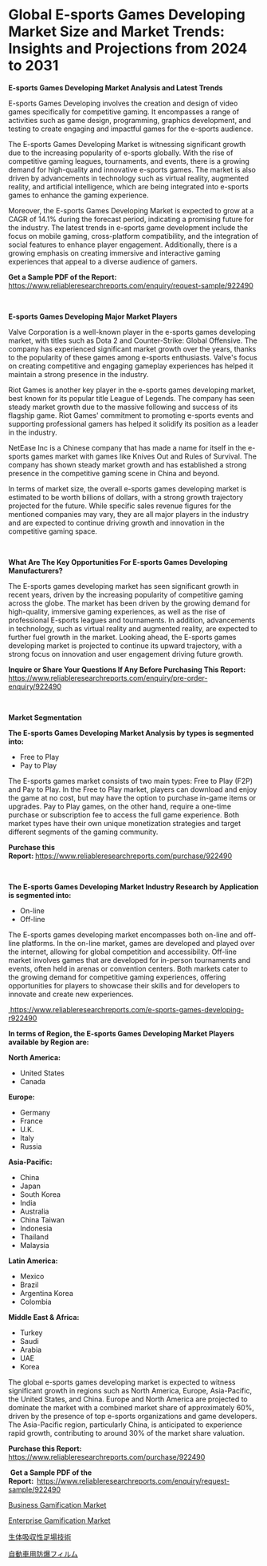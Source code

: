 <p><h1>Global E-sports Games Developing Market Size and Market Trends: Insights and Projections from 2024 to 2031</h1></p><p><strong>E-sports Games Developing Market Analysis and Latest Trends</strong></p>
<p><p>E-sports Games Developing involves the creation and design of video games specifically for competitive gaming. It encompasses a range of activities such as game design, programming, graphics development, and testing to create engaging and impactful games for the e-sports audience.</p><p>The E-sports Games Developing Market is witnessing significant growth due to the increasing popularity of e-sports globally. With the rise of competitive gaming leagues, tournaments, and events, there is a growing demand for high-quality and innovative e-sports games. The market is also driven by advancements in technology such as virtual reality, augmented reality, and artificial intelligence, which are being integrated into e-sports games to enhance the gaming experience.</p><p>Moreover, the E-sports Games Developing Market is expected to grow at a CAGR of 14.1% during the forecast period, indicating a promising future for the industry. The latest trends in e-sports game development include the focus on mobile gaming, cross-platform compatibility, and the integration of social features to enhance player engagement. Additionally, there is a growing emphasis on creating immersive and interactive gaming experiences that appeal to a diverse audience of gamers.</p></p>
<p><strong>Get a Sample PDF of the Report:&nbsp;</strong> <a href="https://www.reliableresearchreports.com/enquiry/request-sample/922490">https://www.reliableresearchreports.com/enquiry/request-sample/922490</a></p>
<p>&nbsp;</p>
<p><strong>E-sports Games Developing Major Market Players</strong></p>
<p><p>Valve Corporation is a well-known player in the e-sports games developing market, with titles such as Dota 2 and Counter-Strike: Global Offensive. The company has experienced significant market growth over the years, thanks to the popularity of these games among e-sports enthusiasts. Valve's focus on creating competitive and engaging gameplay experiences has helped it maintain a strong presence in the industry.</p><p>Riot Games is another key player in the e-sports games developing market, best known for its popular title League of Legends. The company has seen steady market growth due to the massive following and success of its flagship game. Riot Games' commitment to promoting e-sports events and supporting professional gamers has helped it solidify its position as a leader in the industry.</p><p>NetEase Inc is a Chinese company that has made a name for itself in the e-sports games market with games like Knives Out and Rules of Survival. The company has shown steady market growth and has established a strong presence in the competitive gaming scene in China and beyond.</p><p>In terms of market size, the overall e-sports games developing market is estimated to be worth billions of dollars, with a strong growth trajectory projected for the future. While specific sales revenue figures for the mentioned companies may vary, they are all major players in the industry and are expected to continue driving growth and innovation in the competitive gaming space.</p></p>
<p>&nbsp;</p>
<p><strong>What Are The Key Opportunities For E-sports Games Developing Manufacturers?</strong></p>
<p><p>The E-sports games developing market has seen significant growth in recent years, driven by the increasing popularity of competitive gaming across the globe. The market has been driven by the growing demand for high-quality, immersive gaming experiences, as well as the rise of professional E-sports leagues and tournaments. In addition, advancements in technology, such as virtual reality and augmented reality, are expected to further fuel growth in the market. Looking ahead, the E-sports games developing market is projected to continue its upward trajectory, with a strong focus on innovation and user engagement driving future growth.</p></p>
<p><strong>Inquire or Share Your Questions If Any Before Purchasing This Report:</strong> <a href="https://www.reliableresearchreports.com/enquiry/pre-order-enquiry/922490">https://www.reliableresearchreports.com/enquiry/pre-order-enquiry/922490</a></p>
<p>&nbsp;</p>
<p><strong>Market Segmentation</strong></p>
<p><strong>The E-sports Games Developing Market Analysis by types is segmented into:</strong></p>
<p><ul><li>Free to Play</li><li>Pay to Play</li></ul></p>
<p><p>The E-sports games market consists of two main types: Free to Play (F2P) and Pay to Play. In the Free to Play market, players can download and enjoy the game at no cost, but may have the option to purchase in-game items or upgrades. Pay to Play games, on the other hand, require a one-time purchase or subscription fee to access the full game experience. Both market types have their own unique monetization strategies and target different segments of the gaming community.</p></p>
<p><strong>Purchase this Report:&nbsp;</strong><a href="https://www.reliableresearchreports.com/purchase/922490">https://www.reliableresearchreports.com/purchase/922490</a></p>
<p>&nbsp;</p>
<p><strong>The E-sports Games Developing Market Industry Research by Application is segmented into:</strong></p>
<p><ul><li>On-line</li><li>Off-line</li></ul></p>
<p><p>The E-sports games developing market encompasses both on-line and off-line platforms. In the on-line market, games are developed and played over the internet, allowing for global competition and accessibility. Off-line market involves games that are developed for in-person tournaments and events, often held in arenas or convention centers. Both markets cater to the growing demand for competitive gaming experiences, offering opportunities for players to showcase their skills and for developers to innovate and create new experiences.</p></p>
<p><a href="https://www.reliableresearchreports.com/e-sports-games-developing-r922490">&nbsp;https://www.reliableresearchreports.com/e-sports-games-developing-r922490</a></p>
<p><strong>In terms of Region, the E-sports Games Developing Market Players available by Region are:</strong></p>
<p>
    <p> <strong> North America: </strong>
        <ul>
            <li>United States</li>
            <li>Canada</li>
        </ul>
        </p> 
    <p> <strong> Europe: </strong>
        <ul>
            <li>Germany</li>
            <li>France</li>
            <li>U.K.</li>
            <li>Italy</li>
            <li>Russia</li>
        </ul>
        </p> 
    <p> <strong> Asia-Pacific: </strong>
        <ul>
            <li>China</li>
            <li>Japan</li>
            <li>South Korea</li>
            <li>India</li>
            <li>Australia</li>
            <li>China Taiwan</li>
            <li>Indonesia</li>
            <li>Thailand</li>
            <li>Malaysia</li>
        </ul>
        </p> 
    <p> <strong> Latin America: </strong>
        <ul>
            <li>Mexico</li>
            <li>Brazil</li>
            <li>Argentina Korea</li>
            <li>Colombia</li>
        </ul>
        </p> 
    <p> <strong> Middle East & Africa: </strong>
        <ul>
            <li>Turkey</li>
            <li>Saudi</li>
            <li>Arabia</li>
            <li>UAE</li>
            <li>Korea</li>
        </ul>
    </p>
    </p>
<p><p>The global e-sports games developing market is expected to witness significant growth in regions such as North America, Europe, Asia-Pacific, the United States, and China. Europe and North America are projected to dominate the market with a combined market share of approximately 60%, driven by the presence of top e-sports organizations and game developers. The Asia-Pacific region, particularly China, is anticipated to experience rapid growth, contributing to around 30% of the market share valuation.</p></p>
<p><strong>Purchase this Report: </strong><a href="https://www.reliableresearchreports.com/purchase/922490">https://www.reliableresearchreports.com/purchase/922490</a></p>
<p>&nbsp;<strong>Get a Sample PDF of the Report:&nbsp;&nbsp;</strong><a href="https://www.reliableresearchreports.com/enquiry/request-sample/922490">https://www.reliableresearchreports.com/enquiry/request-sample/922490</a></p>
<p><strong></strong></p>
<p><p><a href="https://github.com/rslnowrouzi/Market-Research-Report-List-1/blob/main/business-gamification-market.md">Business Gamification Market</a></p><p><a href="https://github.com/LiamKanenood/Market-Research-Report-List-1/blob/main/enterprise-gamification-market.md">Enterprise Gamification Market</a></p><p><a href="https://github.com/SantosDicki04/Market-Research-Report-List-2/blob/main/2013662181838.md">生体吸収性足場技術</a></p><p><a href="https://github.com/moulafa/Market-Research-Report-List-2/blob/main/9816163181837.md">自動車用防爆フィルム</a></p></p>